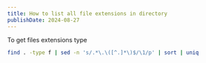 ```yaml
---
title: How to list all file extensions in directory
publishDate: 2024-08-27
---
```


To get files extensions type

```bash
find . -type f | sed -n 's/.*\.\([^.]*\)$/\1/p' | sort | uniq
```


